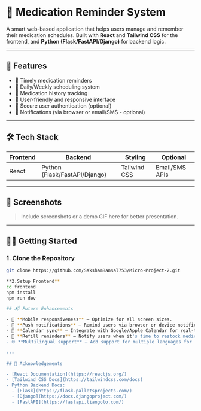 # 💊 Medication Reminder System

A smart web-based application that helps users manage and remember their medication schedules. Built with **React** and **Tailwind CSS** for the frontend, and **Python (Flask/FastAPI/Django)** for backend logic.

---

## 🚀 Features

- 🔔 Timely medication reminders
- 📅 Daily/Weekly scheduling system
- 🧾 Medication history tracking
- 🧠 User-friendly and responsive interface
- 🔐 Secure user authentication (optional)
- 💬 Notifications (via browser or email/SMS - optional)

---

## 🛠️ Tech Stack

| Frontend | Backend | Styling | Optional |
|----------|---------|---------|----------|
| React    | Python (Flask/FastAPI/Django) | Tailwind CSS |  Email/SMS APIs |

---

## 📸 Screenshots

> Include screenshots or a demo GIF here for better presentation.

---

## 🧑‍💻 Getting Started

### 1. Clone the Repository

```bash
git clone https://github.com/SakshamBansal753/Micro-Project-2.git

**2.Setup Frontend**
cd frontend
npm install
npm run dev

## 📬 Future Enhancements

- 📱 **Mobile responsiveness** — Optimize for all screen sizes.
- 🔔 **Push notifications** — Remind users via browser or device notifications.
- 📆 **Calendar sync** — Integrate with Google/Apple Calendar for real-time alerts.
- 💊 **Refill reminders** — Notify users when it's time to restock medications.
- 🌐 **Multilingual support** — Add support for multiple languages for global users.

---

## 🙌 Acknowledgements

- [React Documentation](https://reactjs.org/)
- [Tailwind CSS Docs](https://tailwindcss.com/docs)
- Python Backend Docs:
  - [Flask](https://flask.palletsprojects.com/)
  - [Django](https://docs.djangoproject.com/)
  - [FastAPI](https://fastapi.tiangolo.com/)

